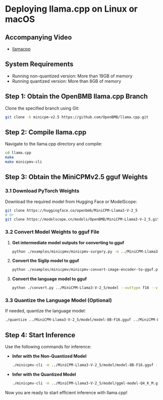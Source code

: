 # Deploying llama.cpp on Linux or macOS

## Accompanying Video
- [llamacpp](https://www.bilibili.com/video/BV1tS42197NL/?spm_id_from=333.337.search-card.all.click&vd_source=1534be4f756204643265d5f6aaa38c7b)

## System Requirements
- Running non-quantized version: More than 19GB of memory
- Running quantized version: More than 8GB of memory

## Step 1: Obtain the OpenBMB llama.cpp Branch

Clone the specified branch using Git:

```sh
git clone -b minicpm-v2.5 https://github.com/OpenBMB/llama.cpp.git
```

## Step 2: Compile llama.cpp

Navigate to the llama.cpp directory and compile:

```sh
cd llama.cpp
make
make minicpmv-cli
```

## Step 3: Obtain the MiniCPMv2.5 gguf Weights

### 3.1 Download PyTorch Weights

Download the required model from Hugging Face or ModelScope:

```sh
git clone https://huggingface.co/openbmb/MiniCPM-Llama3-V-2_5
# Or
git clone https://modelscope.cn/models/OpenBMB/MiniCPM-Llama3-V-2_5.git
```

### 3.2 Convert Model Weights to gguf File

1. **Get intermediate model outputs for converting to gguf**
   ```sh
   python ./examples/minicpmv/minicpmv-surgery.py -m ../MiniCPM-Llama3-V-2_5
   ```

2. **Convert the Siglip model to gguf**
   ```sh
   python ./examples/minicpmv/minicpmv-convert-image-encoder-to-gguf.py -m ../MiniCPM-Llama3-V-2_5 --minicpmv-projector ../MiniCPM-Llama3-V-2_5/minicpmv.projector --output-dir ../MiniCPM-Llama3-V-2_5/ --image-mean 0.5 0.5 0.5 --image-std 0.5 0.5 0.5
   ```

3. **Convert the language model to gguf**
   ```sh
   python ./convert.py ../MiniCPM-Llama3-V-2_5/model --outtype f16 --vocab-type bpe
   ```

### 3.3 Quantize the Language Model (Optional)

If needed, quantize the language model:

```sh
./quantize ../MiniCPM-Llama3-V-2_5/model/model-8B-F16.gguf ../MiniCPM-Llama3-V-2_5/model/ggml-model-Q4_K_M.gguf Q4_K_M
```

## Step 4: Start Inference

Use the following commands for inference:

- **Infer with the Non-Quantized Model**
  ```sh
  ./minicpmv-cli -m ../MiniCPM-Llama3-V-2_5/model/model-8B-F16.gguf --mmproj ../MiniCPM-Llama3-V-2_5/mmproj-model-f16.gguf -c 4096 --temp 0.7 --top-p 0.8 --top-k 100 --repeat-penalty 1.05 --image xx.jpg -p "What is in the image?"
  ```

- **Infer with the Quantized Model**
  ```sh
  ./minicpmv-cli -m ../MiniCPM-Llama3-V-2_5/model/ggml-model-Q4_K_M.gguf --mmproj ../MiniCPM-Llama3-V-2_5/mmproj-model-f16.gguf -c 4096 --temp 0.7 --top-p 0.8 --top-k 100 --repeat-penalty 1.05 --image xx.jpg -i
  ```

Now you are ready to start efficient inference with llama.cpp!